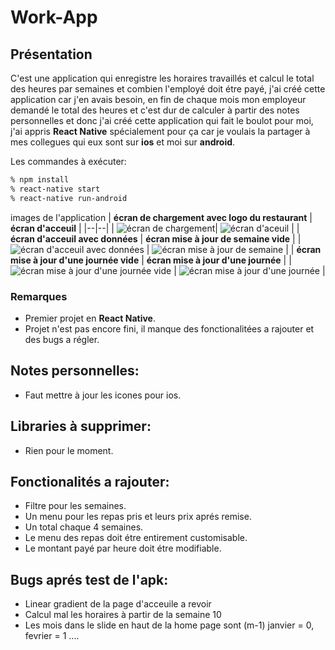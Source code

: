 # Work-App
## Présentation
C'est une application qui enregistre les horaires travaillés et calcul le total des heures par semaines et combien l'employé doit étre payé, j'ai créé cette application car j'en avais besoin, en fin de chaque mois mon employeur demandé le total des heures et c'est dur de calculer à partir des notes personnelles et donc j'ai créé cette application qui fait le boulot pour moi, j'ai appris **React Native** spécialement pour ça car je voulais la partager à mes collegues qui eux sont sur **ios** et moi sur **android**.

Les commandes à exécuter:
```sh
% npm install
% react-native start
% react-native run-android
```
images de l'application
| **écran de chargement avec logo du restaurant** |  **écran d'acceuil** |
|--|--|
|  ![écran de chargement](images/loading_screen.jpg)|  ![écran d'aceuil](images/home_screen.jpg) |
| **écran d'acceuil avec données** | **écran mise à jour de semaine vide** |
|![écran d'acceuil avec données](images/home_screen_with_data.jpg) |   ![écran mise à jour de semaine](images/updateWeek_screen.jpg) |
| **écran mise à jour d'une journée vide** | **écran mise à jour d'une journée** |
|![écran mise à jour d'une journée vide](images/updateDay_screen_empty.jpg)  | ![écran mise à jour d'une journée](images/updateDay_screen_filled.jpg)  |




### Remarques
* Premier projet en **React Native**.
* Projet n'est pas encore fini, il manque des fonctionalitées a rajouter et des bugs a régler.
 
## Notes personnelles:
* Faut mettre à jour les icones pour ios.

## Libraries à supprimer:
* Rien pour le moment.

## Fonctionalités a rajouter:
* Filtre pour les semaines.
* Un menu pour les repas pris et leurs prix aprés remise.
* Un total chaque 4 semaines.
* Le menu des repas doit étre entirement customisable.
* Le montant payé par heure doit étre modifiable.

## Bugs aprés test de l'apk:
* Linear gradient de la page d'acceuile a revoir
* Calcul mal les horaires à partir de la semaine 10
* Les mois dans le slide en haut de la home page sont (m-1) janvier = 0, fevrier = 1 ....
